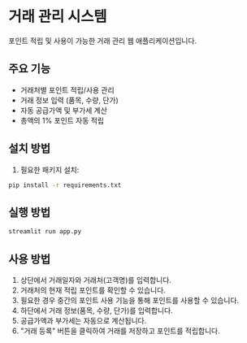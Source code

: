 # 거래 관리 시스템

포인트 적립 및 사용이 가능한 거래 관리 웹 애플리케이션입니다.

## 주요 기능

- 거래처별 포인트 적립/사용 관리
- 거래 정보 입력 (품목, 수량, 단가)
- 자동 공급가액 및 부가세 계산
- 총액의 1% 포인트 자동 적립

## 설치 방법

1. 필요한 패키지 설치:
```bash
pip install -r requirements.txt
```

## 실행 방법

```bash
streamlit run app.py
```

## 사용 방법

1. 상단에서 거래일자와 거래처(고객명)를 입력합니다.
2. 거래처의 현재 적립 포인트를 확인할 수 있습니다.
3. 필요한 경우 중간의 포인트 사용 기능을 통해 포인트를 사용할 수 있습니다.
4. 하단에서 거래 정보(품목, 수량, 단가)를 입력합니다.
5. 공급가액과 부가세는 자동으로 계산됩니다.
6. "거래 등록" 버튼을 클릭하여 거래를 저장하고 포인트를 적립합니다. 